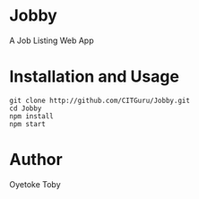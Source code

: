# Jobby

A Job Listing Web App

# Installation and Usage
```
git clone http://github.com/CITGuru/Jobby.git
cd Jobby
npm install
npm start
```

# Author

Oyetoke Toby